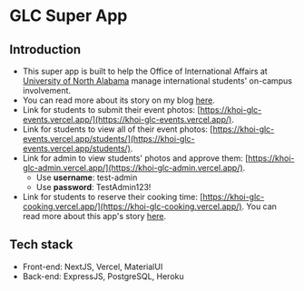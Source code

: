 # GLC Super App

## Introduction

- This super app is built to help the Office of International Affairs at [University of North Alabama](https://una.edu/) manage international students' on-campus involvement.
- You can read more about its story on my blog [here](https://blog.khoiuna.info/lessons-learned-from-developing-an-app-for-my-university/).
- Link for students to submit their event photos: [https://khoi-glc-events.vercel.app/](https://khoi-glc-events.vercel.app/).
- Link for students to view all of their event photos: [https://khoi-glc-events.vercel.app/students/](https://khoi-glc-events.vercel.app/students/).
- Link for admin to view students' photos and approve them: [https://khoi-glc-admin.vercel.app/](https://khoi-glc-admin.vercel.app/).
  - Use **username**: test-admin
  - Use **password**: TestAdmin123!
- Link for students to reserve their cooking time: [https://khoi-glc-cooking.vercel.app/](https://khoi-glc-cooking.vercel.app/). You can read more about this app's story [here](https://github.com/KhoiUna/cooking-reservation).

## Tech stack

- Front-end: NextJS, Vercel, MaterialUI
- Back-end: ExpressJS, PostgreSQL, Heroku
